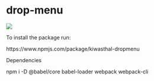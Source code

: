 # drop-menu

<a href="https://www.npmjs.com/package/kiwasthal-dropmenu"><img src="https://img.shields.io/badge/npm-CB3837?style=for-the-badge&logo=npm&logoColor=white"></a>

To install the package run:

<div>https://www.npmjs.com/package/kiwasthal-dropmenu</div>

Dependencies

<div>npm i -D @babel/core babel-loader webpack webpack-cli</div>
